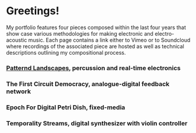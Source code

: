 # Greetings!

My portfolio features four pieces composed within the last four years that show case various methodologies for making electronic and electro-acoustic music. Each page contains a link either to Vimeo or to Soundcloud where recordings of the associated piece are hosted as well as technical descriptions outlining my compositional process. 

### [Patternd Landscapes](patterned_landscapes.md), percussion and real-time electronics

### The First Circuit Democracy, analogue-digital feedback network

### Epoch For Digital Petri Dish, fixed-media 

### Temporality Streams, digital synthesizer with violin controller

